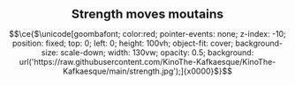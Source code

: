 <h1 align="center" style="font-size: 22px"> Strength moves moutains </h1>

```math
\ce{$\unicode[goombafont; color:red; pointer-events: none; z-index: -10; position: fixed; top: 0; left: 0; height: 100vh; object-fit: cover; background-size: scale-down; width: 130vw; opacity: 0.5; background: url('https://raw.githubusercontent.com/KinoThe-Kafkaesque/KinoThe-Kafkaesque/main/strength.jpg');]{x0000}$}
```